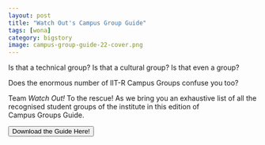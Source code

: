 ```yaml
---
layout: post
title: "Watch Out's Campus Group Guide"
tags: [wona]
category: bigstory
image: campus-group-guide-22-cover.png
---
```


Is that a technical group? Is that a cultural group? Is that even a group?

Does the enormous number of IIT-R Campus Groups confuse you too?

Team _Watch Out!_ To the rescue! As we bring you an exhaustive list of all the recognised student groups of the institute in this edition of Campus Groups Guide.

<a href="/Watch_Outs_Campus_Group_Guide_2022.pdf" style="text-align: center"><button type="button" class="btn btn-primary btn-block btn-lg">Download the Guide Here!</button></a>
